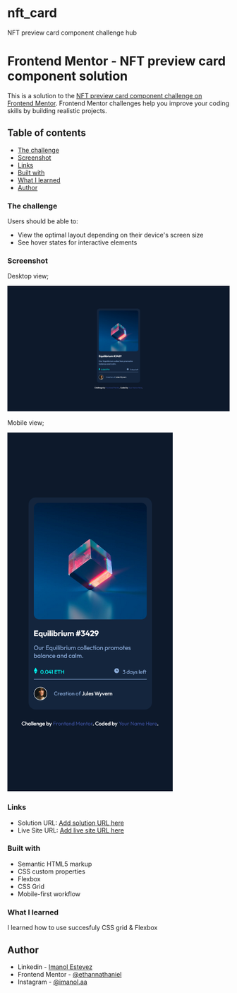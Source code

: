 # nft_card
NFT preview card component challenge hub

# Frontend Mentor - NFT preview card component solution

This is a solution to the [NFT preview card component challenge on Frontend Mentor](https://www.frontendmentor.io/challenges/nft-preview-card-component-SbdUL_w0U). Frontend Mentor challenges help you improve your coding skills by building realistic projects. 


## Table of contents
  - [The challenge](#the-challenge)
  - [Screenshot](#screenshot)
  - [Links](#links)
  - [Built with](#built-with)
  - [What I learned](#what-i-learned)
- [Author](#author)

### The challenge

Users should be able to:

- View the optimal layout depending on their device's screen size
- See hover states for interactive elements

### Screenshot

Desktop view; 

![image text](./screenshots/sc-1.png)

Mobile view;

 ![image text](./screenshots/sc-2.png)

### Links

- Solution URL: [Add solution URL here](https://your-solution-url.com)
- Live Site URL: [Add live site URL here](https://your-live-site-url.com)

### Built with

- Semantic HTML5 markup
- CSS custom properties
- Flexbox
- CSS Grid
- Mobile-first workflow


### What I learned

I learned how to use succesfuly CSS grid & Flexbox


## Author

- Linkedin - [Imanol Estevez](https://www.linkedin.com/in/imanol-iet-web/)
- Frontend Mentor - [@ethannathaniel](https://www.frontendmentor.io/profile/ethannathaniel)
- Instagram - [@imanol.aa](https://www.instagram.com/imanol.aa/)
